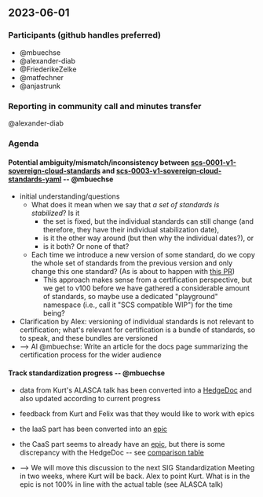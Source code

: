 ## 2023-06-01
### Participants (github handles preferred)

- @mbuechse
- @alexander-diab
- @FriederikeZelke
- @matfechner
- @anjastrunk

### Reporting in community call and minutes transfer
@alexander-diab

### Agenda

#### Potential ambiguity/mismatch/inconsistency between [scs-0001-v1-sovereign-cloud-standards](https://github.com/SovereignCloudStack/standards/blob/main/Standards/scs-0001-v1-sovereign-cloud-standards.md) and [scs-0003-v1-sovereign-cloud-standards-yaml](https://github.com/SovereignCloudStack/standards/blob/main/Standards/scs-0003-v1-sovereign-cloud-standards-yaml.md) -- @mbuechse
* initial understanding/questions
    * What does it mean when we say that _a set of standards is stabilized_? Is it
        * the set is fixed, but the individual standards can still change (and therefore, they have their individual stabilization date),
        * is it the other way around (but then why the individual dates?), or
        * is it both? Or none of that?
    * Each time we introduce a new version of some standard, do we copy the whole set of standards from the previous version and only change this one standard? (As is about to happen with [this PR](https://github.com/SovereignCloudStack/standards/pull/294))
        * This approach makes sense from a certification perspective, but we get to v100 before we have gathered a considerable amount of standards, so maybe use a dedicated "playground" namespace (i.e., call it "SCS compatible WIP") for the time being?
* Clarification by Alex: versioning of individual standards is not relevant to certification; what's relevant for certification is a bundle of standards, so to speak, and these bundles are versioned
* --> AI @mbuechse: Write an article for the docs page summarizing the certification process for the wider audience


#### Track standardization progress -- @mbuechse
* data from Kurt's ALASCA talk has been converted into a [HedgeDoc](https://input.scs.community/tqKlv1Z_Srmi5e5o76CxhQ?view) and also updated according to current progress
* feedback from Kurt and Felix was that they would like to work with epics
* the IaaS part has been converted into an [epic](https://github.com/SovereignCloudStack/standards/issues/285)
* the CaaS part seems to already have an [epic](https://github.com/SovereignCloudStack/issues/issues/181), but there is some discrepancy with the HedgeDoc -- see [comparison table](https://nextcloud.cloudandheat.com/s/kLQCB3We7miCwcG)

* --> We will move this discussion to the next SIG Standardization Meeting in two weeks, where Kurt will be back. Alex to point Kurt. What is in the epic is not 100% in line with the actual table (see ALASCA talk)
